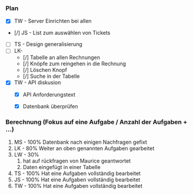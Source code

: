 ### Plan
* [x] TW - Server Einrichten bei allen
* [/] JS - List zum auswählen von Tickets
* [ ] TS - Design generalisierung
* [ ] LK-
	* [/] Tabelle an allen Rechnungen
	* [/] Knöpfe zum reingehen in die Rechnung
	* [/] Löschen Knopf
	* [/] Suche in der Tabelle
* [x] TW - API diskusion
	* [x] API Anforderungstext
	* [x] Datenbank überprüfen


### Berechnung (Fokus auf eine Aufgabe / Anzahl der Aufgaben + ...)

1. MS - 100% Datenbank nach einigen Nachfragen gefixt
2. LK - 80% Weiter an oben genannten Aufgaben gearbeitet
3. LW - 30%
	1. hat auf rückfragen von Maurice geantwortet
	2. Daten eingefügt in einer Tabelle
4. TS - 100% Hat eine Aufgaben vollständig bearbeitet
5. JS - 100% Hat eine Aufgaben vollständig bearbeitet
6. TW - 100% Hat eine Aufgaben vollständig bearbeitet